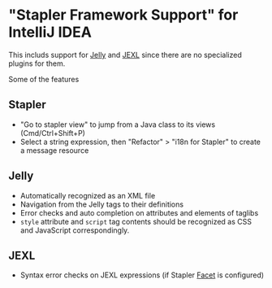 # "Stapler Framework Support" for IntelliJ IDEA

This includs support for [Jelly](https://commons.apache.org/proper/commons-jelly/index.html) and [JEXL](http://commons.apache.org/proper/commons-jexl/) since there are no specialized plugins for them.

Some of the features

## Stapler

* "Go to stapler view" to jump from a Java class to its views (Cmd/Ctrl+Shift+P)
* Select a string expression, then "Refactor" > "i18n for Stapler" to create a message resource

## Jelly

* Automatically recognized as an XML file
* Navigation from the Jelly tags to their definitions
* Error checks and auto completion on attributes and elements of taglibs
* `style` attribute and `script` tag contents should be recognized as CSS and JavaScript correspondingly.

## JEXL

* Syntax error checks on JEXL expressions (if Stapler [Facet](https://www.jetbrains.com/help/idea/facet-page.html) is configured)
